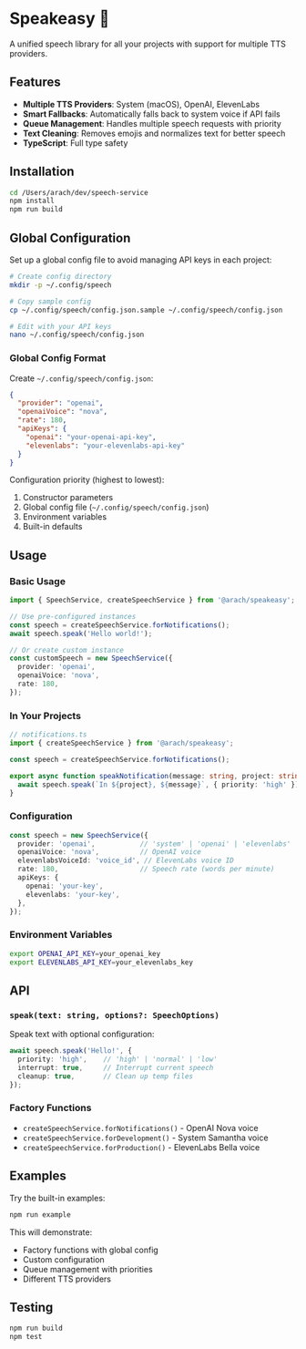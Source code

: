 # Speakeasy 🎤

A unified speech library for all your projects with support for multiple TTS providers.

## Features

- **Multiple TTS Providers**: System (macOS), OpenAI, ElevenLabs
- **Smart Fallbacks**: Automatically falls back to system voice if API fails
- **Queue Management**: Handles multiple speech requests with priority
- **Text Cleaning**: Removes emojis and normalizes text for better speech
- **TypeScript**: Full type safety

## Installation

```bash
cd /Users/arach/dev/speech-service
npm install
npm run build
```

## Global Configuration

Set up a global config file to avoid managing API keys in each project:

```bash
# Create config directory
mkdir -p ~/.config/speech

# Copy sample config
cp ~/.config/speech/config.json.sample ~/.config/speech/config.json

# Edit with your API keys
nano ~/.config/speech/config.json
```

### Global Config Format

Create `~/.config/speech/config.json`:

```json
{
  "provider": "openai",
  "openaiVoice": "nova",
  "rate": 180,
  "apiKeys": {
    "openai": "your-openai-api-key",
    "elevenlabs": "your-elevenlabs-api-key"
  }
}
```

Configuration priority (highest to lowest):
1. Constructor parameters
2. Global config file (`~/.config/speech/config.json`)
3. Environment variables
4. Built-in defaults

## Usage

### Basic Usage

```typescript
import { SpeechService, createSpeechService } from '@arach/speakeasy';

// Use pre-configured instances
const speech = createSpeechService.forNotifications();
await speech.speak('Hello world!');

// Or create custom instance
const customSpeech = new SpeechService({
  provider: 'openai',
  openaiVoice: 'nova',
  rate: 180,
});
```

### In Your Projects

```typescript
// notifications.ts
import { createSpeechService } from '@arach/speakeasy';

const speech = createSpeechService.forNotifications();

export async function speakNotification(message: string, project: string) {
  await speech.speak(`In ${project}, ${message}`, { priority: 'high' });
}
```

### Configuration

```typescript
const speech = new SpeechService({
  provider: 'openai',           // 'system' | 'openai' | 'elevenlabs'
  openaiVoice: 'nova',          // OpenAI voice
  elevenlabsVoiceId: 'voice_id', // ElevenLabs voice ID
  rate: 180,                    // Speech rate (words per minute)
  apiKeys: {
    openai: 'your-key',
    elevenlabs: 'your-key',
  },
});
```

### Environment Variables

```bash
export OPENAI_API_KEY=your_openai_key
export ELEVENLABS_API_KEY=your_elevenlabs_key
```

## API

### `speak(text: string, options?: SpeechOptions)`

Speak text with optional configuration:

```typescript
await speech.speak('Hello!', {
  priority: 'high',    // 'high' | 'normal' | 'low'
  interrupt: true,     // Interrupt current speech
  cleanup: true,       // Clean up temp files
});
```

### Factory Functions

- `createSpeechService.forNotifications()` - OpenAI Nova voice
- `createSpeechService.forDevelopment()` - System Samantha voice  
- `createSpeechService.forProduction()` - ElevenLabs Bella voice

## Examples

Try the built-in examples:

```bash
npm run example
```

This will demonstrate:
- Factory functions with global config
- Custom configuration
- Queue management with priorities
- Different TTS providers

## Testing

```bash
npm run build
npm test
```